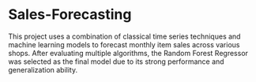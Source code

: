 # Sales-Forecasting
This project uses a combination of classical time series techniques and machine learning models to forecast monthly item sales across various shops. After evaluating multiple algorithms, the Random Forest Regressor was selected as the final model due to its strong performance and generalization ability.
